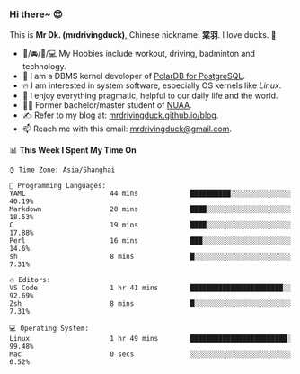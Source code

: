 ### Hi there~ 😎

This is **Mr Dk. (mrdrivingduck)**, Chinese nickname: **棠羽**. I love ducks. 🦆

- 💪/🚘/🏸/💻 My Hobbies include workout, driving, badminton and technology.
- 🍊 I am a DBMS kernel developer of [PolarDB for PostgreSQL](https://github.com/ApsaraDB/PolarDB-for-PostgreSQL).
- 🔥 I am interested in system software, especially OS kernels like *Linux*.
- 🔧 I enjoy everything pragmatic, helpful to our daily life and the world.
- 👨‍🎓 Former bachelor/master student of [NUAA](https://en.wikipedia.org/wiki/Nanjing_University_of_Aeronautics_and_Astronautics).
- ✍ Refer to my blog at: [mrdrivingduck.github.io/blog](https://www.mrdrivingduck.cn/blog/#/).
- 📫 Reach me with this email: [mrdrivingduck@gmail.com](mailto:mrdrivingduck@gmail.com).

<!--START_SECTION:waka-->
📊 **This Week I Spent My Time On** 

```text
⌚︎ Time Zone: Asia/Shanghai

💬 Programming Languages: 
YAML                     44 mins             ██████████░░░░░░░░░░░░░░░   40.19% 
Markdown                 20 mins             ████░░░░░░░░░░░░░░░░░░░░░   18.53% 
C                        19 mins             ████░░░░░░░░░░░░░░░░░░░░░   17.88% 
Perl                     16 mins             ███░░░░░░░░░░░░░░░░░░░░░░   14.6% 
sh                       8 mins              █░░░░░░░░░░░░░░░░░░░░░░░░   7.31%

🔥 Editors: 
VS Code                  1 hr 41 mins        ███████████████████████░░   92.69% 
Zsh                      8 mins              █░░░░░░░░░░░░░░░░░░░░░░░░   7.31%

💻 Operating System: 
Linux                    1 hr 49 mins        ████████████████████████░   99.48% 
Mac                      0 secs              ░░░░░░░░░░░░░░░░░░░░░░░░░   0.52%

```


<!--END_SECTION:waka-->

<!-- ![Mr Dk.'s GitHub Stats](https://github-readme-stats.vercel.app/api?username=mrdrivingduck&count_private&show_icons=true&theme=buefy) -->

<!-- ![Most Used Languages](https://github-readme-stats.vercel.app/api/top-langs/?username=mrdrivingduck&exclude_repo=mips32-CPU,snort-tcp-socket&theme=buefy&layout=compact&langs_count=10) -->


<!--
**mrdrivingduck/mrdrivingduck** is a ✨ _special_ ✨ repository because its `README.md` (this file) appears on your GitHub profile.

Here are some ideas to get you started:

- 🔭 I’m currently working on ...
- 🌱 I’m currently learning ...
- 👯 I’m looking to collaborate on ...
- 🤔 I’m looking for help with ...
- 💬 Ask me about ...
- 📫 How to reach me: ...
- 😄 Pronouns: ...
- ⚡ Fun fact: ...
-->
